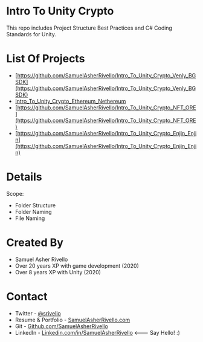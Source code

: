 Intro To Unity Crypto
=============

This repo includes Project Structure Best Practices and C# Coding Standards for Unity.


List Of Projects
=============

* [https://github.com/SamuelAsherRivello/Intro_To_Unity_Crypto_Venly_BGSDK](https://github.com/SamuelAsherRivello/Intro_To_Unity_Crypto_Venly_BGSDK)
* [Intro_To_Unity_Crypto_Ethereum_Nethereum](https://github.com/SamuelAsherRivello/Intro_To_Unity_Crypto_Ethereum_Nethereum)
* [https://github.com/SamuelAsherRivello/Intro_To_Unity_Crypto_NFT_ORE](https://github.com/SamuelAsherRivello/Intro_To_Unity_Crypto_NFT_ORE)
* [https://github.com/SamuelAsherRivello/Intro_To_Unity_Crypto_Enjin_Enjin](https://github.com/SamuelAsherRivello/Intro_To_Unity_Crypto_Enjin_Enjin)



Details
=============

Scope:
* Folder Structure
* Folder Naming
* File Naming

Created By
=============

- Samuel Asher Rivello 
- Over 20 years XP with game development (2020)
- Over 8 years XP with Unity (2020)

Contact
=============

- Twitter - <a href="https://twitter.com/srivello/">@srivello</a>
- Resume & Portfolio - <a href="http://www.SamuelAsherRivello.com">SamuelAsherRivello.com</a>
- Git - <a href="https://github.com/SamuelAsherRivello/">Github.com/SamuelAsherRivello</a>
- LinkedIn - <a href="https://Linkedin.com/in/SamuelAsherRivello">Linkedin.com/in/SamuelAsherRivello</a> <--- Say Hello! :)



